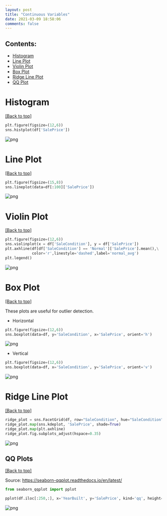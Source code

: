 ```yaml
---
layout: post
title: "Continuous Variables"
date: 2021-03-09 18:58:06
comments: false
---
```


<a id='toc'></a>
## Contents:
- <a href="#Histogram">Histogram</a>
- <a href="#LinePlot">Line Plot</a>
- <a href="#ViolinPlot">Violin Plot</a>
- <a href="#BoxPlot">Box Plot</a>
- <a href="#RidgeLinePlot">Ridge Line Plot</a>
- <a href="#QQPlot">QQ Plot</a>


<a id='Histogram'></a>
# Histogram
<a href="#toc">[Back to top]</a>


```python
plt.figure(figsize=(12,6))
sns.histplot(df['SalePrice'])
```


![png]({{site.baseurl}}/images/Histo2.png)


<a id='LinePlot'></a>
# Line Plot 
<a href="#toc">[Back to top]</a>


```python
plt.figure(figsize=(15,8))
sns.lineplot(data=df[:100]['SalePrice'])
```

![png]({{site.baseurl}}/images/LinePlot2.png)


<a id="ViolinPlot"></a>
# Violin Plot
<a href="#toc">[Back to top]</a>


```python
plt.figure(figsize=(12,6))
sns.violinplot(x = df['SaleCondition'], y = df['SalePrice'])
plt.axhline(df[df['SaleCondition'] == 'Normal']['SalePrice'].mean(),\
            color='r',linestyle='dashed',label='normal_avg')
plt.legend()
```

![png]({{site.baseurl}}/images/ViolinPlot2.png)


<a id="BoxPlot"></a>
# Box Plot
<a href="#toc">[Back to top]</a>

These plots are useful for outlier detection.

 - Horizontal


```python
plt.figure(figsize=(12,6))
sns.boxplot(data=df, y='SaleCondition', x='SalePrice', orient='h')
```

![png]({{site.baseurl}}/images/BoxP_H2.png)


- Vertical


```python
plt.figure(figsize=(12,6))
sns.boxplot(data=df, x='SaleCondition', y='SalePrice', orient='v')
```


![png]({{site.baseurl}}/images/BoxP_V2.png)


<a id="RidgeLinePlot"></a>
# Ridge Line Plot
<a href="#toc">[Back to top]</a>


```python
ridge_plot = sns.FacetGrid(df, row="SaleCondition", hue="SaleCondition", aspect=5, height=1.25)  
ridge_plot.map(sns.kdeplot, 'SalePrice', shade=True)
ridge_plot.map(plt.axhline)
ridge_plot.fig.subplots_adjust(hspace=0.35)
```


![png]({{site.baseurl}}/images/RidgeLinePlot2.png)



<a id="QQPlot"></a>
## QQ Plots
<a href="#toc">[Back to top]</a>

Source: https://seaborn-qqplot.readthedocs.io/en/latest/


```python
from seaborn_qqplot import pplot
```


```python
pplot(df.iloc[:250,:], x='YearBuilt', y='SalePrice', kind='qq', height=4, aspect=2)
```


![png]({{site.baseurl}}/images/QQPlot2.png)



